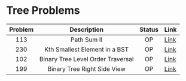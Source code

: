 # Tree Problems

| Problem | Description | Status | Link |
|:-------:|:-----------:|:------:|:-----|
| 113 | Path Sum II | OP | [Link](https://leetcode.com/problems/path-sum-ii/description/)
| 230 | Kth Smallest Element in a BST | OP | [Link](https://leetcode.com/problems/kth-smallest-element-in-a-bst/) |
| 102 | Binary Tree Level Order Traversal | OP | [Link](https://leetcode.com/problems/binary-tree-level-order-traversal/) |
| 199 | Binary Tree Right Side View | OP | [Link](https://leetcode.com/problems/binary-tree-right-side-view/description/?envType=problem-list-v2&envId=tree) |


